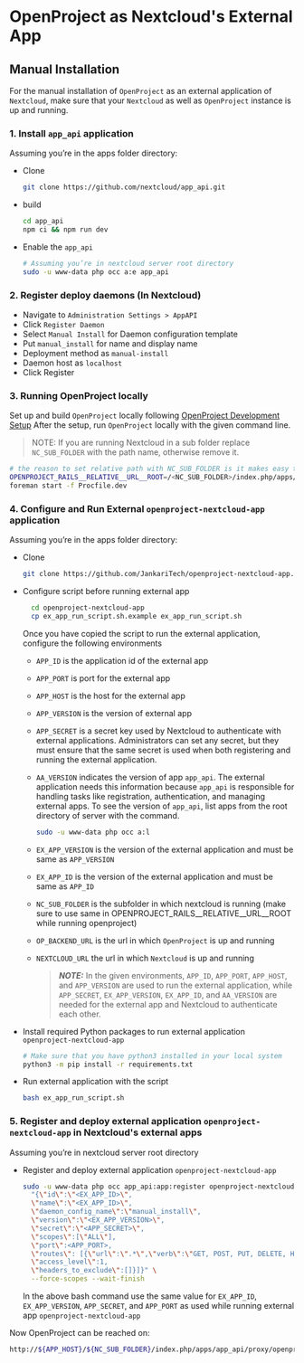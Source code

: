 # OpenProject as Nextcloud's External App

## Manual Installation
For the manual installation of `OpenProject` as an external application of `Nextcloud`, make sure that your `Nextcloud` as well as `OpenProject` instance is up and running.

### 1. Install `app_api` application

Assuming you’re in the apps folder directory:

- Clone
	```bash
	git clone https://github.com/nextcloud/app_api.git
	```
- build
   ```bash
   cd app_api
   npm ci && npm run dev
    ```
- Enable the `app_api`
	```bash
	# Assuming you’re in nextcloud server root directory
	sudo -u www-data php occ a:e app_api
	```
 
### 2. Register deploy daemons (In Nextcloud)

- Navigate to `Administration Settings > AppAPI`
- Click `Register Daemon`
- Select `Manual Install` for Daemon configuration template
- Put `manual_install` for name and display name
- Deployment method as `manual-install`
- Daemon host as `localhost`
- Click Register

### 3. Running OpenProject locally
Set up and build `OpenProject` locally following [OpenProject Development Setup](https://www.openproject.org/docs/development/development-environment/)
After the setup, run `OpenProject` locally with the given command line.

>NOTE: If you are running Nextcloud in a sub folder  replace `NC_SUB_FOLDER` with the path name, otherwise remove it.

```bash
# the reason to set relative path with NC_SUB_FOLDER is it makes easy to change when there is redirection url in response
OPENPROJECT_RAILS__RELATIVE__URL__ROOT=/<NC_SUB_FOLDER>/index.php/apps/app_api/proxy/openproject-nextcloud-app \
foreman start -f Procfile.dev
```

### 4. Configure and Run External `openproject-nextcloud-app` application
Assuming you’re in the apps folder directory:

- Clone
  ```bash
  git clone https://github.com/JankariTech/openproject-nextcloud-app.git
  ```
- Configure script before running external app
   ```bash
	 cd openproject-nextcloud-app
	 cp ex_app_run_script.sh.example ex_app_run_script.sh
    ```
  Once you have copied the script to run the external application, configure the following environments

  - `APP_ID` is the application id of the external app
  - `APP_PORT` is port for the external app
  - `APP_HOST` is the host for the external app
  - `APP_VERSION` is the version of external app
  - `APP_SECRET`  is a secret key used by Nextcloud to authenticate with external applications. Administrators can set any secret, but they must ensure that the same secret is used when both registering and running the external application.
  - `AA_VERSION` indicates the version of app `app_api`. The external application needs this information because `app_api` is responsible for handling tasks like registration, authentication, and managing external apps. To see the version of `app_api`, list apps from the root directory of server with the command.
    ```bash
    sudo -u www-data php occ a:l
    ```
  - `EX_APP_VERSION` is the version of the external application and must be same as `APP_VERSION`
  - `EX_APP_ID` is the version of the external application and must be same as `APP_ID`
  - `NC_SUB_FOLDER` is the subfolder in which nextcloud is running (make sure to use same in OPENPROJECT_RAILS__RELATIVE__URL__ROOT while running openproject)
  - `OP_BACKEND_URL` is the url in which `OpenProject` is up and running
  - `NEXTCLOUD_URL` the url in which `Nextcloud` is up and running

    >***NOTE:***  In the given environments, `APP_ID`, `APP_PORT`, `APP_HOST`, and `APP_VERSION` are used to run the external application, while `APP_SECRET`, `EX_APP_VERSION`, `EX_APP_ID`, and `AA_VERSION` are needed for the external app and Nextcloud to authenticate each other.

- Install required Python packages to run external application `openproject-nextcloud-app`
	```bash
	# Make sure that you have python3 installed in your local system
	python3 -m pip install -r requirements.txt
	```

- Run external application with the script
   ```bash
   bash ex_app_run_script.sh
    ```

### 5. Register and deploy external application `openproject-nextcloud-app` in Nextcloud's external apps

Assuming you’re in nextcloud server root directory

- Register and deploy external application `openproject-nextcloud-app`
  ```bash
  sudo -u www-data php occ app_api:app:register openproject-nextcloud-app manual_install --json-info \
    "{\"id\":\"<EX_APP_ID>\",
  	\"name\":\"<EX_APP_ID>\",
  	\"daemon_config_name\":\"manual_install\",
  	\"version\":\"<EX_APP_VERSION>\",
  	\"secret\":\"<APP_SECRET>\",
  	\"scopes\":[\"ALL\"],
  	\"port\":<APP_PORT>,
  	\"routes\": [{\"url\":\".*\",\"verb\":\"GET, POST, PUT, DELETE, HEAD, PATCH, OPTIONS, TRACE\",
  	\"access_level\":1,
  	\"headers_to_exclude\":[]}]}" \
    --force-scopes --wait-finish
  ```
  In the above bash command use the same value for `EX_APP_ID`, `EX_APP_VERSION`, `APP_SECRET`, and `APP_PORT` as used while running external app `openproject-nextcloud-app`


Now OpenProject can be reached on:
```bash
http://${APP_HOST}/${NC_SUB_FOLDER}/index.php/apps/app_api/proxy/openproject-nextcloud-app
```

